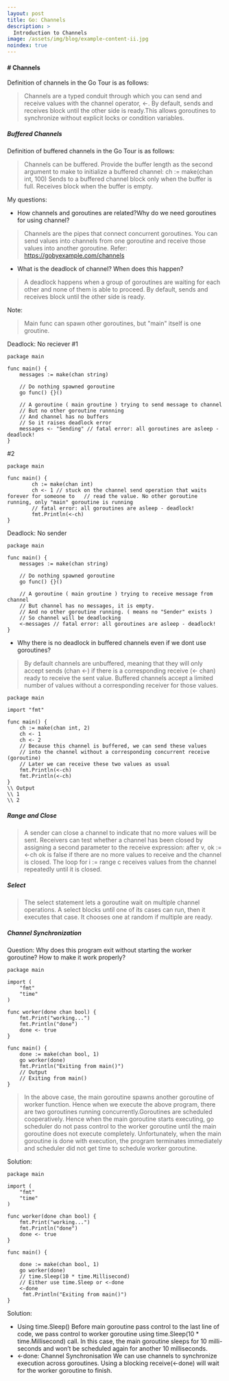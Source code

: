 ```yaml
---
layout: post
title: Go: Channels
description: >
  Introduction to Channels
image: /assets/img/blog/example-content-ii.jpg
noindex: true
---
```


#### # Channels

Definition of channels in the Go Tour is as follows:

> Channels are a typed conduit through which you can send and receive values
> with the channel operator, <-. 
>By default, sends and receives block until the other side is ready.This allows goroutines to synchronize without explicit locks or condition variables.

#####  Buffered Channels
Definition of buffered channels in the Go Tour is as follows:

>Channels can be buffered. Provide the buffer length as the second argument to make to initialize a buffered channel:
>ch := make(chan int, 100)
>Sends to a buffered channel block only when the buffer is full. Receives block when the buffer is empty.

My questions:

- How channels and goroutines are related?Why do we need goroutines for using channel?
>Channels are the pipes that connect concurrent goroutines. You can send values into channels from one goroutine and receive those values into another goroutine.
> Refer: https://gobyexample.com/channels
- What is the deadlock of channel? When does this happen?
> A deadlock happens when a group of goroutines are waiting for each other and none of them is able to proceed.
> By default, sends and receives block until the other side is ready.

Note: 
>Main func can spawn other goroutines, but "main" itself is one groutine.

Deadlock: No reciever
#1
```
package main

func main() {
	messages := make(chan string)

	// Do nothing spawned goroutine
	go func() {}()

	// A goroutine ( main groutine ) trying to send message to channel
	// But no other goroutine runnning
	// And channel has no buffers
	// So it raises deadlock error
	messages <- "Sending" // fatal error: all goroutines are asleep - deadlock!
}
```
#2
```
package main

func main() {
        ch := make(chan int)
        ch <- 1 // stuck on the channel send operation that waits forever for someone to   // read the value. No other goroutine running, only "main" goroutine is running 
        // fatal error: all goroutines are asleep - deadlock!
        fmt.Println(<-ch) 
}
```
Deadlock: No sender

```
package main

func main() {
	messages := make(chan string)

	// Do nothing spawned goroutine
	go func() {}()

	// A goroutine ( main groutine ) trying to receive message from channel
	// But channel has no messages, it is empty.
	// And no other goroutine running. ( means no "Sender" exists )
	// So channel will be deadlocking
	<-messages // fatal error: all goroutines are asleep - deadlock!
}
```
- Why there is no deadlock in buffered channels even if we dont use goroutines?
> By default channels are unbuffered, meaning that they will only accept sends (chan <-) if there is a corresponding receive (<- chan) ready to receive the sent value. Buffered channels accept a limited number of values without a corresponding receiver for those values.

```
package main

import "fmt"

func main() {
	ch := make(chan int, 2)
	ch <- 1
	ch <- 2
	// Because this channel is buffered, we can send these values
	// into the channel without a corresponding concurrent receive (goroutine)
    // Later we can receive these two values as usual
	fmt.Println(<-ch)
	fmt.Println(<-ch)
}
\\ Output
\\ 1
\\ 2
```
#####  Range and Close

>A sender can close a channel to indicate that no more values will be sent. Receivers can test whether a channel has been closed by assigning a second parameter to the receive expression: after
v, ok := <-ch
>ok is false if there are no more values to receive and the channel is closed.
>The loop for i := range c receives values from the channel repeatedly until it is closed.
##### Select

>The select statement lets a goroutine wait on multiple channel operations.
>A select blocks until one of its cases can run, then it executes that case. It chooses one at random if multiple are ready.
##### Channel Synchronization
Question: Why does this program exit without starting the worker goroutine? How to make 
it work properly?
```
package main

import (
    "fmt"
    "time"
)

func worker(done chan bool) {
    fmt.Print("working...")
    fmt.Println("done")
    done <- true
}

func main() {
    done := make(chan bool, 1)
    go worker(done)
    fmt.Println("Exiting from main()")
    // Output
    // Exiting from main()
}
```
>In the above case, the main goroutine spawns another goroutine of worker function. Hence when we execute the above program, there are two goroutines running concurrently.Goroutines are scheduled cooperatively. Hence when the main goroutine starts executing, go scheduler do not pass control to the worker goroutine until the main goroutine does not execute completely. Unfortunately, when the main goroutine is done with execution, the program terminates immediately and scheduler did not get time to schedule worker goroutine.

Solution:
```
package main

import (
    "fmt"
    "time"
)

func worker(done chan bool) {
    fmt.Print("working...")
    fmt.Println("done")
    done <- true  
}

func main() {

    done := make(chan bool, 1)
    go worker(done)
    // time.Sleep(10 * time.Millisecond)
    // Either use time.Sleep or <-done
    <-done
     fmt.Println("Exiting from main()")
}
```
Solution:
- Using time.Sleep()
Before main goroutine pass control to the last line of code, we pass control to worker goroutine using time.Sleep(10 * time.Millisecond) call. In this case, the main goroutine sleeps for 10 milli-seconds and won’t be scheduled again for another 10 milliseconds.
- <-done: Channel Synchronisation
We can use channels to synchronize execution across goroutines. Using a blocking receive(<-done) will wait for the worker goroutine to finish.
